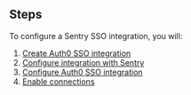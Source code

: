 ## Steps

To configure a Sentry SSO integration, you will:

1. [Create Auth0 SSO integration](#create-auth0-sso-integration)
2. [Configure integration with Sentry](#configure-integration-with-sentry)
3. [Configure Auth0 SSO integration](#configure-auth0-sso-integration)
4. [Enable connections](#enable-connections)
